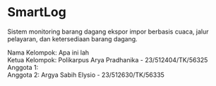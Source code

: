 # SmartLog

Sistem monitoring barang dagang ekspor impor berbasis cuaca, jalur pelayaran, dan ketersediaan barang dagang.

Nama Kelompok: Apa ini lah <br />
Ketua Kelompok: Polikarpus Arya Pradhanika - 23/512404/TK/56325 <br />
Anggota 1:  <br />
Anggota 2: Argya Sabih Elysio - 23/512630/TK/56335<br />
